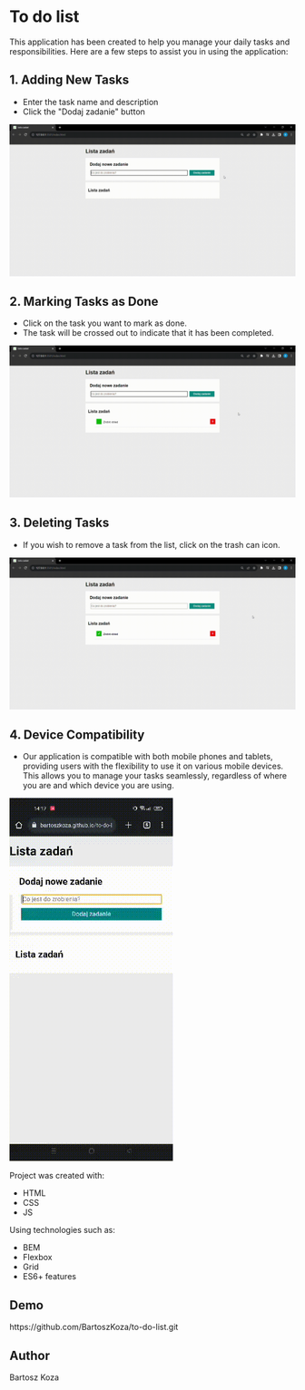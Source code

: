# To do list
This application has been created to help you manage your daily tasks and responsibilities. Here are a few steps to assist you in using the application:
<h2>1. Adding New Tasks</h2>

* Enter the task name and description
* Click the "Dodaj zadanie" button

![preview](/images/Add_Task.gif/)
<h2>2. Marking Tasks as Done</h2>

* Click on the task you want to mark as done.
* The task will be crossed out to indicate that it has been completed.

![preview](/images/Task_Done.gif/)
<h2>3. Deleting Tasks</h2>

* If you wish to remove a task from the list, click on the trash can icon.

![preview](/images/Delete_Task.gif/)

<h2>4. Device Compatibility</h2>

* Our application is compatible with both mobile phones and tablets, providing users with the flexibility to use it on various mobile devices. This allows you to manage your tasks seamlessly, regardless of where you are and which device you are using.

![preview](/images/Mobile_List.gif/)


Project was created with:
* HTML
* CSS
* JS
  
Using technologies such as:
* BEM
* Flexbox
* Grid
* ES6+ features

<h2>Demo</h2>
https://github.com/BartoszKoza/to-do-list.git

<h2>Author</h2>
Bartosz Koza
